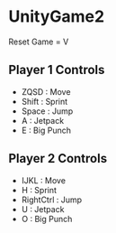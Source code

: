# UnityGame2

Reset Game = V

## Player 1 Controls
- ZQSD : Move
- Shift : Sprint
- Space : Jump
- A : Jetpack
- E : Big Punch
## Player 2 Controls
- IJKL : Move
- H : Sprint
- RightCtrl : Jump
- U : Jetpack
- O : Big Punch
